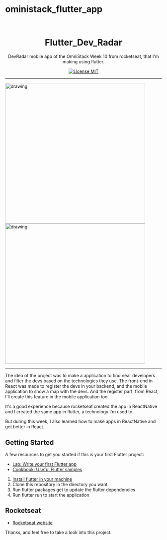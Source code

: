 # oministack_flutter_app

<h1 align="center">
   <br>
   Flutter_Dev_Radar
   </br>
</h1>

<p align="center">DevRadar mobile app of the OmniStack Week 10 from rocketseat, that I'm making using flutter. </p>

<p align="center">
  <a href="https://opensource.org/licenses/MIT">
    <img src="https://img.shields.io/badge/License-MIT-blue.svg" alt="License MIT">
  </a>
</p>

_________________________________________________________________________________________________________________________________________

<div >
   <img  width="225">
<img align="center" src="https://i.pinimg.com/564x/d5/73/f7/d573f7b5363fb1d55e24040ccc0bc3ab.jpg" alt="drawing" height="450"/>
<img align="center" src="https://cdn.discordapp.com/attachments/572841858179399683/667539505971986432/Screenshot_20200116-222247.jpg" alt="drawing" height="450"/>
</div>

_________________________________________________________________________________________________________________________________________



    

The idea of the project was to make a application to find near developers and filter the devs based on the technologies they use. The front-end in React was made to register the devs in your backend, and the mobile application to show a map with the devs. And the register part, from React, I'll create this feature in the mobile application too.

It's a good experience because rocketseat created the app in ReactNative and I created the same app in flutter, a technology I'm used to. 

But during this week, I also learned how to make apps in ReactNative and get better in React. 

## Getting Started

A few resources to get you started if this is your first Flutter project:

- [Lab: Write your first Flutter app](https://flutter.dev/docs/get-started/codelab)
- [Cookbook: Useful Flutter samples](https://flutter.dev/docs/cookbook)

1. [Install flutter in your machine](https://flutter.dev/docs/get-started/install)
2. Clone this repository in the directory you want
3. Run flutter packages get to update the flutter dependencies
4. Run flutter run to start the application


## Rocketseat

   - [Rocketseat website](https://rocketseat.com.br/)

Thanks, and feel free to take a look into this project.

